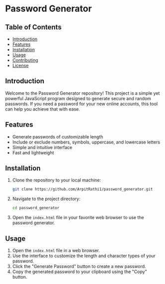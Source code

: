 # Password Generator

## Table of Contents
- [Introduction](#introduction)
- [Features](#features)
- [Installation](#installation)
- [Usage](#usage)
- [Contributing](#contributing)
- [License](#license)

## Introduction

Welcome to the Password Generator repository! This project is a simple yet powerful JavaScript program designed to generate secure and random passwords. If you need a password for your new online accounts, this tool can help you achieve that with ease.

## Features

- Generate passwords of customizable length
- Include or exclude numbers, symbols, uppercase, and lowercase letters
- Simple and intuitive interface
- Fast and lightweight

## Installation

1. Clone the repository to your local machine:

   ```bash
   git clone https://github.com/ArpitRathi1/password_generator.git
   ```

2. Navigate to the project directory:

   ```bash
   cd password_generator
   ```

3. Open the `index.html` file in your favorite web browser to use the password generator.

## Usage

1. Open the `index.html` file in a web browser.
2. Use the interface to customize the length and character types of your password.
3. Click the "Generate Password" button to create a new password.
4. Copy the generated password to your clipboard using the "Copy" button.
